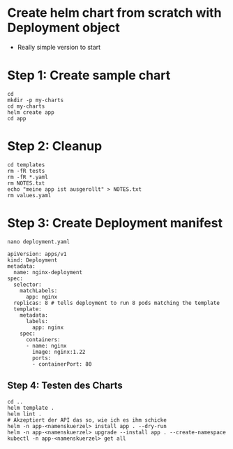 # Create helm chart from scratch with Deployment object 

  * Really simple version to start 

# Step 1: Create sample chart 

```
cd
mkdir -p my-charts
cd my-charts
helm create app 
cd app
```

# Step 2: Cleanup 

```
cd templates
rm -fR tests
rm -fR *.yaml
rm NOTES.txt
echo "meine app ist ausgerollt" > NOTES.txt
rm values.yaml
```

# Step 3: Create Deployment manifest 

```
nano deployment.yaml
```

```
apiVersion: apps/v1
kind: Deployment
metadata:
  name: nginx-deployment
spec:
  selector:
    matchLabels:
      app: nginx
  replicas: 8 # tells deployment to run 8 pods matching the template
  template:
    metadata:
      labels:
        app: nginx
    spec:
      containers:
      - name: nginx
        image: nginx:1.22
        ports:
        - containerPort: 80
```        

## Step 4: Testen des Charts 

```
cd ..
helm template .
helm lint .
# Akzeptiert der API das so, wie ich es ihm schicke 
helm -n app-<namenskuerzel> install app . --dry-run  
helm -n app-<namenskuerzel> upgrade --install app . --create-namespace
kubectl -n app-<namenskuerzel> get all 
```


